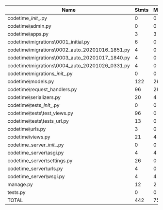 
<br clear=all>

|	Name                                             | Stmts 	|  Miss  | Cover	|
|	-------------------------------------------------|---------|------|------------|
|	codetime\__init__.py                              |  0     |  0   |	100%	|
|	codetime\admin.py                                 |   0    |  0   |	100%	|
|	codetime\apps.py                                  |   3    |  3   |	  0%	|
|	codetime\migrations\0001_initial.py               |   6    |  0   |	100%	|
|	codetime\migrations\0002_auto_20201016_1851.py    |   4    |  0   |	100%	|
|	codetime\migrations\0003_auto_20201017_1840.py    |   4    |  0   |	100%	|
|	codetime\migrations\0004_auto_20201026_0331.py    |   4    |  0   |	100%	|
|	codetime\migrations\__init__.py                   |   0    |  0   |	100%	|
|	codetime\models.py                                | 122    | 26   |	 79%	|
|	codetime\request_handlers.py                      |  96    | 28   |	 71%	|
|	codetime\serializers.py                           |  20    |  4   |	 80%	|
|	codetime\tests\__init__.py                        |   0    |  0   |	100%	|
|	codetime\tests\test_views.py                      |  96    |  0   |	100%	|
|	codetime\tests\tests_url.py                       |  13    |  0   |	100%	|
|	codetime\urls.py                                  |   3    |  0   |	100%	|
|	codetime\views.py                                 |  21    |  4   |	 81%	|
|	codetime_server\__init__.py                       |   0    |  0   |	100%	|
|	codetime_server\asgi.py                           |   4    |  4   |	  0%	|
|	codetime_server\settings.py                       |  26    |  0   |	100%	|
|	codetime_server\urls.py                           |   4    |  0   |	100%	|
|	codetime_server\wsgi.py                           |   4    |  4   |	  0%	|
|	manage.py                                         |  12    |  2   |	 83%	|
|	tests.py                                          |   0    |  0   |	100%	|
|	TOTAL                                             | 442    | 75   |	83%		|

